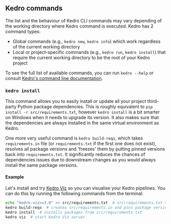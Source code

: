 ## Kedro commands

The list and the behaviour of Kedro CLI commands may vary depending of the working directory where Kedro command is executed. Kedro has 2 command types:

* Global commands (e.g., `kedro new`, `kedro info`) which work regardless of the current working directory
* Local or project-specific commands (e.g., `kedro run`, `kedro install`) that require the current working directory to be the root of your Kedro project

To see the full list of available commands, you can run `kedro --help` or consult [Kedro's command line documentation](https://kedro.readthedocs.io/en/stable/09_development/03_commands_reference.html).

### `kedro install`

This command allows you to easily install or update all your project third-party Python package dependencies. This is roughly equivalent to `pip install -r src/requirements.txt`, however `kedro install` is a bit smarter on Windows when it needs to upgrade its version. It also makes sure that the dependencies are always installed in the same virtual environment as Kedro.

One more very useful command is `kedro build-reqs`, which takes `requirements.in` file (or `requirements.txt` if the first one does not exist), resolves all package versions and 'freezes' them by putting pinned versions back into `requirements.txt`. It significantly reduces the chances of dependencies issues due to downstream changes as you would always install the same package versions.

#### Example

Let's install and try [Kedro Viz](https://github.com/quantumblacklabs/kedro-viz) so you can visualise your Kedro pipelines. You can do this by running the following commands from the terminal:

```bash
echo "kedro-viz>=3.0" >> src/requirements.txt  # src\requirements.txt on Windows
kedro build-reqs  # creates src/requirements.in and pins package versions in src/requirements.txt
kedro install  # installs packages from src/requirements.txt
kedro viz  # start Kedro Viz server
```